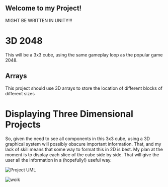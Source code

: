 ## Welcome to my Project!

MIGHT BE WRITTEN IN UNITY!!!

# 3D 2048
This will be a 3x3 cube, using the same gameplay loop as the popular game 2048.
## Arrays
This project should use 3D arrays to store the location of different blocks of different sizes



# Displaying Three Dimensional Projects
So, given the need to see all components in this 3x3 cube, using a 3D graphical system will possibly obscure important information. That, and my lack of skill means that some way to format this in 2D is best.
My plan at the moment is to display each slice of the cube side by side. That will give the user all the information in a (hopefully!) useful way.


![Project UML](https://github.com/Tyler-Roa/Portfolio2021/blob/master/images/project.PNG?raw=true)

![woik](https://github.com/Tyler-Roa/Portfolio2021/blob/master/images/work.jpg?raw=true)
